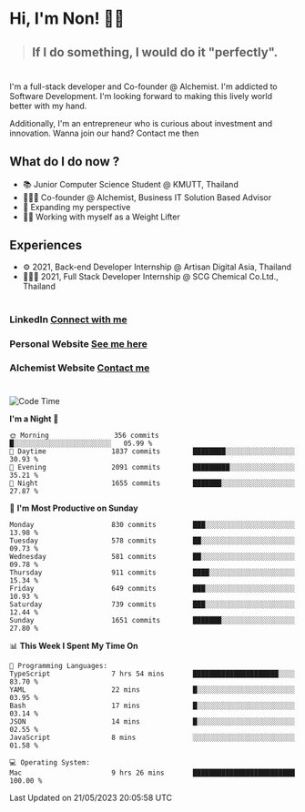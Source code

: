 # Hi, I'm Non! 🖐🏻

> ## If I do something, I would do it "perfectly".

#

I'm a full-stack developer and Co-founder @ Alchemist. I'm addicted to Software Development. I'm looking forward to making this lively world better with my hand.

Additionally, I'm an entrepreneur who is curious about investment and innovation. Wanna join our hand? Contact me then

## What do I do now ?

- 📚 Junior Computer Science Student @ KMUTT, Thailand
- 🧑🏻‍💻 Co-founder @ Alchemist, Business IT Solution Based Advisor
- 🌈 Expanding my perspective
- 🏋🏻 Working with myself as a Weight Lifter

## Experiences

- ⚙️ 2021, Back-end Developer Internship @ Artisan Digital Asia, Thailand
- 🧑🏻‍💻 2021, Full Stack Developer Internship @ SCG Chemical Co.Ltd., Thailand

#

### LinkedIn [Connect with me](https://www.linkedin.com/in/non-nontra/)

### Personal Website [See me here](https://nonnontra.com/)

### Alchemist Website [Contact me](https://alchemist-softwarehouse.co/)

#

<!--START_SECTION:waka-->
![Code Time](http://img.shields.io/badge/Code%20Time-2%2C682%20hrs%2038%20mins-blue)

**I'm a Night 🦉** 

```text
🌞 Morning                356 commits         █░░░░░░░░░░░░░░░░░░░░░░░░   05.99 % 
🌆 Daytime                1837 commits        ████████░░░░░░░░░░░░░░░░░   30.93 % 
🌃 Evening                2091 commits        █████████░░░░░░░░░░░░░░░░   35.21 % 
🌙 Night                  1655 commits        ███████░░░░░░░░░░░░░░░░░░   27.87 % 
```
📅 **I'm Most Productive on Sunday** 

```text
Monday                   830 commits         ███░░░░░░░░░░░░░░░░░░░░░░   13.98 % 
Tuesday                  578 commits         ██░░░░░░░░░░░░░░░░░░░░░░░   09.73 % 
Wednesday                581 commits         ██░░░░░░░░░░░░░░░░░░░░░░░   09.78 % 
Thursday                 911 commits         ████░░░░░░░░░░░░░░░░░░░░░   15.34 % 
Friday                   649 commits         ███░░░░░░░░░░░░░░░░░░░░░░   10.93 % 
Saturday                 739 commits         ███░░░░░░░░░░░░░░░░░░░░░░   12.44 % 
Sunday                   1651 commits        ███████░░░░░░░░░░░░░░░░░░   27.80 % 
```


📊 **This Week I Spent My Time On** 

```text
💬 Programming Languages: 
TypeScript               7 hrs 54 mins       █████████████████████░░░░   83.70 % 
YAML                     22 mins             █░░░░░░░░░░░░░░░░░░░░░░░░   03.95 % 
Bash                     17 mins             █░░░░░░░░░░░░░░░░░░░░░░░░   03.14 % 
JSON                     14 mins             █░░░░░░░░░░░░░░░░░░░░░░░░   02.55 % 
JavaScript               8 mins              ░░░░░░░░░░░░░░░░░░░░░░░░░   01.58 % 

💻 Operating System: 
Mac                      9 hrs 26 mins       █████████████████████████   100.00 % 
```


 Last Updated on 21/05/2023 20:05:58 UTC
<!--END_SECTION:waka-->
